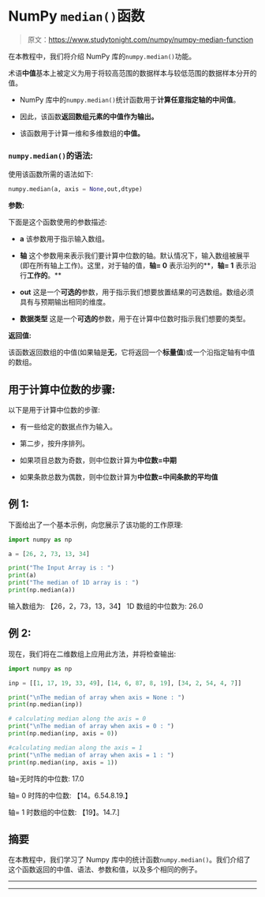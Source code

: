 # NumPy `median()`函数

> 原文：<https://www.studytonight.com/numpy/numpy-median-function>

在本教程中，我们将介绍 NumPy 库的`numpy.median()`功能。

术语**中值**基本上被定义为用于将较高范围的数据样本与较低范围的数据样本分开的值。

*   NumPy 库中的`numpy.median()`统计函数用于**计算任意指定轴的中间值**。

*   因此，该函数**返回数组元素的中值作为输出。**

*   该函数用于计算一维和多维数组的**中值。**

### `numpy.median()`的语法:

使用该函数所需的语法如下:

```py
numpy.median(a, axis = None,out,dtype)
```

**参数:**

下面是这个函数使用的参数描述:

*   **a**
    该参数用于指示输入数组。

*   **轴**
    这个参数用来表示我们要计算中位数的轴。默认情况下，输入数组被展平(即在所有轴上工作)。这里，对于轴的值，**轴= 0** 表示沿列的**，**轴= 1** 表示沿行**工作的**。**

*   **out**
    这是一个**可选的**参数，用于指示我们想要放置结果的可选数组。数组必须具有与预期输出相同的维度。

*   **数据类型**
    这是一个**可选的**参数，用于在计算中位数时指示我们想要的类型。

**返回值:**

该函数返回数组的中值(如果轴是**无**，它将返回一个**标量值**)或一个沿指定轴有中值的数组。

## 用于计算中位数的步骤:

以下是用于计算中位数的步骤:

*   有一些给定的数据点作为输入。

*   第二步，按升序排列。

*   如果项目总数为奇数，则中位数计算为**中位数=中期**

*   如果条款总数为偶数，则中位数计算为**中位数=中间条款的平均值**

## 例 1:

下面给出了一个基本示例，向您展示了该功能的工作原理:

```py
import numpy as np 

a = [26, 2, 73, 13, 34] 

print("The Input Array is : ") 
print(a)
print("The median of 1D array is : ")
print(np.median(a)) 
```

输入数组为:
【26，2，73，13，34】
1D 数组的中位数为:
26.0

## 例 2:

现在，我们将在二维数组上应用此方法，并将检查输出:

```py
import numpy as np 

inp = [[1, 17, 19, 33, 49], [14, 6, 87, 8, 19], [34, 2, 54, 4, 7]] 

print("\nThe median of array when axis = None : ")
print(np.median(inp)) 

# calculating median along the axis = 0 
print("\nThe median of array when axis = 0 : ")
print(np.median(inp, axis = 0)) 

#calculating median along the axis = 1 
print("\nThe median of array when axis = 1 : ")
print(np.median(inp, axis = 1)) 
```

轴=无时阵的中位数:
17.0

轴= 0 时阵的中位数:
【14。6.54.8.19.】

轴= 1 时数组的中位数:
【19】。14.7.]

## 摘要

在本教程中，我们学习了 Numpy 库中的统计函数`numpy.median()`。我们介绍了这个函数返回的中值、语法、参数和值，以及多个相同的例子。

* * *

* * *